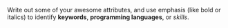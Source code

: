 Write out some of your awesome attributes, and use emphasis (like bold or italics) to identify __**keywords**__, **programming languages**, or _skills_. 
